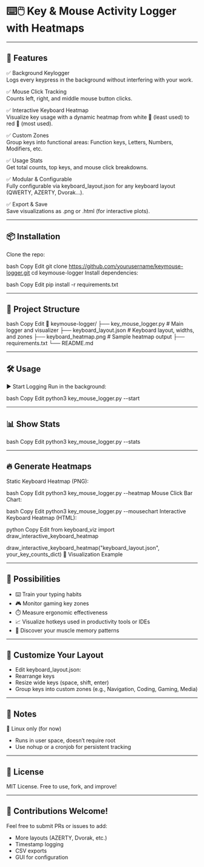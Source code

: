 # ⌨️🖱️ Key & Mouse Activity Logger with Heatmaps​

-------
## 🚀 Features
✅ Background Keylogger    
Logs every keypress in the background without interfering with your work.

✅ Mouse Click Tracking    
Counts left, right, and middle mouse button clicks.

✅ Interactive Keyboard Heatmap    
Visualize key usage with a dynamic heatmap from white 🔲 (least used) to red 🔴 (most used).

✅ Custom Zones    
Group keys into functional areas: Function keys, Letters, Numbers, Modifiers, etc.

✅ Usage Stats    
Get total counts, top keys, and mouse click breakdowns.

✅ Modular & Configurable    
Fully configurable via keyboard_layout.json for any keyboard layout (QWERTY, AZERTY, Dvorak…).

✅ Export & Save    
Save visualizations as .png or .html (for interactive plots).

-------
## 📦 Installation
Clone the repo:

bash
Copy
Edit
git clone https://github.com/yourusername/keymouse-logger.git
cd keymouse-logger
Install dependencies:

bash
Copy
Edit
pip install -r requirements.txt

-------
## 📂 Project Structure
bash
Copy
Edit
📁 keymouse-logger/
├── key_mouse_logger.py       # Main logger and visualizer
├── keyboard_layout.json      # Keyboard layout, widths, and zones
├── keyboard_heatmap.png      # Sample heatmap output
├── requirements.txt
└── README.md

-------
## 🛠️ Usage
▶️ Start Logging
Run in the background:

bash
Copy
Edit
python3 key_mouse_logger.py --start

-------
## 📊 Show Stats
bash
Copy
Edit
python3 key_mouse_logger.py --stats

-------
## 🔥 Generate Heatmaps
Static Keyboard Heatmap (PNG):

bash
Copy
Edit
python3 key_mouse_logger.py --heatmap
Mouse Click Bar Chart:

bash
Copy
Edit
python3 key_mouse_logger.py --mousechart
Interactive Keyboard Heatmap (HTML):

python
Copy
Edit
from keyboard_viz import draw_interactive_keyboard_heatmap

draw_interactive_keyboard_heatmap("keyboard_layout.json", your_key_counts_dict)
🌈 Visualization Example

-------
## 🔮 Possibilities
* ⌨️ Train your typing habits
* 🎮 Monitor gaming key zones
* ⏱️ Measure ergonomic effectiveness
* 📈 Visualize hotkeys used in productivity tools or IDEs
* 🧠 Discover your muscle memory patterns

-------
## 🧩 Customize Your Layout
* Edit keyboard_layout.json:
* Rearrange keys
* Resize wide keys (space, shift, enter)
* Group keys into custom zones (e.g., Navigation, Coding, Gaming, Media)

-------
## 📌 Notes
🐧 Linux only (for now)
* Runs in user space, doesn’t require root
* Use nohup or a cronjob for persistent tracking

-------
## 📜 License
MIT License. Free to use, fork, and improve!

-------
## 🙌 Contributions Welcome!
Feel free to submit PRs or issues to add:
* More layouts (AZERTY, Dvorak, etc.)
* Timestamp logging
* CSV exports
* GUI for configuration



